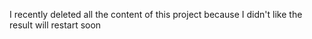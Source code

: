 I recently deleted all the content of this project because I didn't like the result will restart soon
